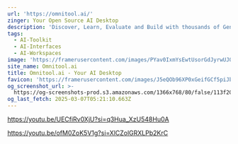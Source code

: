 ```yaml
---
url: 'https://omnitool.ai/'
zinger: Your Open Source AI Desktop
description: 'Discover, Learn, Evaluate and Build with thousands of Generative AI Models.'
tags:
  - AI-Toolkit
  - AI-Interfaces
  - AI-Workspaces
image: 'https://framerusercontent.com/images/PYav0IxmYsEwtUsorGdJyrwUJQ.png'
site_name: Omnitool.ai
title: Omnitool.ai - Your AI Desktop
favicon: 'https://framerusercontent.com/images/J5eQOb96XP0xGeifGCf5piJblDI.png'
og_screenshot_url: >-
  https://og-screenshots-prod.s3.amazonaws.com/1366x768/80/false/113f2075cc26de708037efbb9f4963608112d2686da569647dc672d062005018.jpeg
og_last_fetch: 2025-03-07T05:21:10.663Z
---
```

https://youtu.be/UECfiRv0XjU?si=q3Hua_XzU548Hu0A

https://youtu.be/ofM0ZoK5V1g?si=XlCZolGRXLPb2KrC
